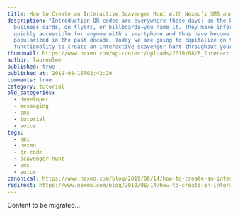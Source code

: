```yaml
---
title: How to Create an Interactive Scavenger Hunt with Nexmo’s SMS and Voice API
description: "Introduction QR codes are everywhere these days: on the back of
  business cards, on flyers, or billboards—you name it. They make information
  quickly accessible for anyone with a smartphone and thus have become
  popularized in the past decade. Today we are going to capitalize on that
  functionality to create an interactive scavenger hunt throughout your […]"
thumbnail: https://www.nexmo.com/wp-content/uploads/2019/08/E_Interactive-Scavenger-Hunt_1200x600.jpg
author: laurenlee
published: true
published_at: 2019-08-15T02:42:29
comments: true
category: tutorial
old_categories:
  - developer
  - messaging
  - sms
  - tutorial
  - voice
tags:
  - api
  - nexmo
  - qr-code
  - scavenger-hunt
  - sms
  - voice
canonical: https://www.nexmo.com/blog/2019/08/14/how-to-create-an-interactive-scavenger-hunt-with-nexmos-sms-and-voice-api-dr
redirect: https://www.nexmo.com/blog/2019/08/14/how-to-create-an-interactive-scavenger-hunt-with-nexmos-sms-and-voice-api-dr
---
```

Content to be migrated...